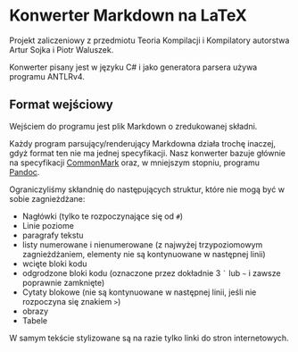 ﻿# Konwerter Markdown na LaTeX

Projekt zaliczeniowy z przedmiotu Teoria Kompilacji i Kompilatory autorstwa Artur Sojka i Piotr Waluszek.

Konwerter pisany jest w języku C# i jako generatora parsera używa programu ANTLRv4.

## Format wejściowy

Wejściem do programu jest plik Markdown o zredukowanej składni.

Każdy program parsujący/renderujący Markdowna działa trochę inaczej, gdyż format ten nie ma jednej specyfikacji.
Nasz konwerter bazuje głównie na specyfikacji [CommonMark](https://spec.commonmark.org/0.31.2/) oraz, w mniejszym stopniu, programu [Pandoc](https://pandoc.org/MANUAL.html#pandocs-markdown).

Ograniczyliśmy skłandnię do następujących struktur, które nie mogą być w sobie zagnieżdżane:
- Nagłówki (tylko te rozpoczynające się od `#`)
- Linie poziome
- paragrafy tekstu
- listy numerowane i nienumerowane (z najwyżej trzypoziomowym zagnieżdżaniem, elementy nie są kontynuowane w następnej linii)
- wcięte bloki kodu
- odgrodzone bloki kodu (oznaczone przez dokładnie 3 `` ` `` lub `~` i zawsze poprawnie zamknięte) 
- Cytaty blokowe (nie są kontynuowane w następnej linii, jeśli nie rozpoczyna się znakiem `>`)
- obrazy
- Tabele

W samym tekście stylizowane są na razie tylko linki do stron internetowych.
